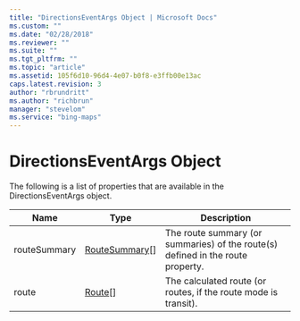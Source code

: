 ```yaml
---
title: "DirectionsEventArgs Object | Microsoft Docs"
ms.custom: ""
ms.date: "02/28/2018"
ms.reviewer: ""
ms.suite: ""
ms.tgt_pltfrm: ""
ms.topic: "article"
ms.assetid: 105f6d10-96d4-4e07-b0f8-e3ffb00e13ac
caps.latest.revision: 3
author: "rbrundritt"
ms.author: "richbrun"
manager: "stevelom"
ms.service: "bing-maps"
---
```

# DirectionsEventArgs Object
The following is a list of properties that are available in the DirectionsEventArgs object.

| Name         | Type             | Description                                                                     |
|--------------|------------------|---------------------------------------------------------------------------------|
| routeSummary | [RouteSummary](../v8-web-control/routesummary-object.md)\[\] | The route summary (or summaries) of the route(s) defined in the route property. |
| route        | [Route](../v8-web-control/route-object.md)\[\]        | The calculated route (or routes, if the route mode is transit).                 |